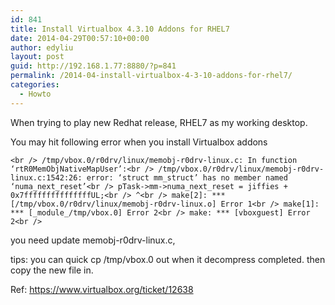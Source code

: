 ```yaml
---
id: 841
title: Install Virtualbox 4.3.10 Addons for RHEL7
date: 2014-04-29T00:57:10+00:00
author: edyliu
layout: post
guid: http://192.168.1.77:8880/?p=841
permalink: /2014-04-install-virtualbox-4-3-10-addons-for-rhel7/
categories:
  - Howto
---
```

When trying to play new Redhat release, RHEL7 as my working desktop.
  
You may hit following error when you install Virtualbox addons 

`<br />
/tmp/vbox.0/r0drv/linux/memobj-r0drv-linux.c: In function ‘rtR0MemObjNativeMapUser’:<br />
/tmp/vbox.0/r0drv/linux/memobj-r0drv-linux.c:1542:26: error: ‘struct mm_struct’ has no member named ‘numa_next_reset’<br />
                 pTask->mm->numa_next_reset = jiffies + 0x7fffffffffffffffUL;<br />
                          ^<br />
make[2]: *** [/tmp/vbox.0/r0drv/linux/memobj-r0drv-linux.o] Error 1<br />
make[1]: *** [_module_/tmp/vbox.0] Error 2<br />
make: *** [vboxguest] Error 2<br />
` 

you need update memobj-r0drv-linux.c,
  
tips: you can quick cp /tmp/vbox.0 out when it decompress completed. then copy the new file in.
  
Ref: https://www.virtualbox.org/ticket/12638